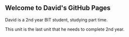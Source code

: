 ## Welcome to David's GitHub Pages

David is a 2nd year BIT student, studying part time. 

This unit is the last unit that he needs to complete 2nd year.
